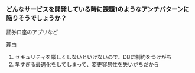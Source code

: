 ### どんなサービスを開発している時に課題1のようなアンチパターンに陥りそうでしょうか？

証券口座のアプリなど

理由
1. セキュリティを厳しくしないといけないので、DBに制約をつけがち
2. 早すぎる最適化をしてしまって、変更容易性を失いがちだから

